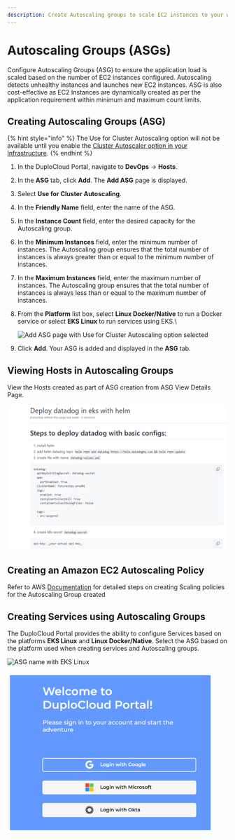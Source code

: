 ```yaml
---
description: Create Autoscaling groups to scale EC2 instances to your workload
---
```


# Autoscaling Groups (ASGs)

Configure Autoscaling Groups (ASG) to ensure the application load is scaled based on the number of EC2 instances configured. Autoscaling detects unhealthy instances and launches new EC2 instances. ASG is also cost-effective as EC2 Instances are dynamically created as per the application requirement within minimum and maximum count limits.&#x20;

## Creating Autoscaling Groups (ASG)

{% hint style="info" %}
The Use for Cluster Autoscaling option will not be available until you enable the [Cluster Autoscaler option in your Infrastructure](auto-scaling-groups.md#configuring-cluster-autoscaler-for-your-infrastructure).
{% endhint %}

1. In the DuploCloud Portal, navigate to **DevOps** -> **Hosts**.
2. In the **ASG** tab, click **Add**. The **Add ASG** page is displayed.
3. Select **Use for Cluster Autoscaling**.
4. In the **Friendly Name** field, enter the name of the ASG.
5. In the **Instance Count** field, enter the desired capacity for the Autoscaling group.
6. In the **Minimum Instances** field, enter the minimum number of instances. The Autoscaling group ensures that the total number of instances is always greater than or equal to the minimum number of instances.
7. In the **Maximum Instances** field, enter the maximum number of instances. The Autoscaling group ensures that the total number of instances is always less than or equal to the maximum number of instances.
8.  From the **Platform** list box, select **Linux Docker/Native** to run a Docker service or select **EKS Linux** to run services using EKS.\


    ![Add ASG page with Use for Cluster Autoscaling option selected](<../../../.gitbook/assets/image (22) (1).png>)
9. Click **Add**. Your ASG is added and displayed in the **ASG** tab.

## Viewing Hosts in Autoscaling Groups

View the Hosts created as part of ASG creation from ASG View Details Page.

![Hosts tab on the ASG page](<../../../.gitbook/assets/image (11) (1).png>)

## **Creating an Amazon EC2 Autoscaling Policy**

Refer to AWS [Documentation](https://docs.aws.amazon.com/autoscaling/ec2/userguide/as-scale-based-on-demand.html#as-how-scaling-policies-work) for detailed steps on creating Scaling policies for the Autoscaling Group created

## **Creating Services using Autoscaling Groups**

The DuploCloud Portal provides the ability to configure Services based on the platforms **EKS Linux** and **Linux Docker/Native**.  Select the ASG based on the platform used when creating services and Autoscaling groups.

![ASG name with EKS Linux](<../../../.gitbook/assets/image (17) (1).png>)

![ASG name using Linux Docker/Native](<../../../.gitbook/assets/image (13) (1).png>)
